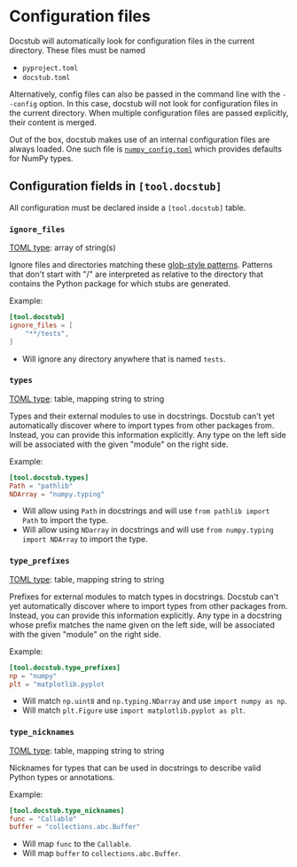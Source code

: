 # Configuration files

Docstub will automatically look for configuration files in the current directory.
These files must be named

- `pyproject.toml`
- `docstub.toml`

Alternatively, config files can also be passed in the command line with the `--config` option.
In this case, docstub will not look for configuration files in the current directory.
When multiple configuration files are passed explicitly, their content is merged.

Out of the box, docstub makes use of an internal configuration files are always loaded.
One such file is [`numpy_config.toml`](../src/docstub/numpy_config.toml) which provides defaults for NumPy types.


## Configuration fields in `[tool.docstub]`

All configuration must be declared inside a `[tool.docstub]` table.


### `ignore_files`

[TOML type](https://toml.io/en/latest): array of string(s)

Ignore files and directories matching these [glob-style patterns](https://docs.python.org/3/library/glob.html#glob.translate).
Patterns that don't start with "/" are interpreted as relative to the
directory that contains the Python package for which stubs are generated.

Example:

```toml
[tool.docstub]
ignore_files = [
    "**/tests",
]
```

- Will ignore any directory anywhere that is named `tests`.


### `types`

[TOML type](https://toml.io/en/latest): table, mapping string to string

Types and their external modules to use in docstrings.
Docstub can't yet automatically discover where to import types from other packages from.
Instead, you can provide this information explicitly.
Any type on the left side will be associated with the given "module" on the right side.

Example:

```toml
[tool.docstub.types]
Path = "pathlib"
NDArray = "numpy.typing"
```

- Will allow using `Path` in docstrings and will use `from pathlib import Path` to import the type.
- Will allow using `NDarray` in docstrings and will use `from numpy.typing import NDArray` to import the type.


### `type_prefixes`

[TOML type](https://toml.io/en/latest): table, mapping string to string

Prefixes for external modules to match types in docstrings.
Docstub can't yet automatically discover where to import types from other packages from.
Instead, you can provide this information explicitly.
Any type in a docstring whose prefix matches the name given on the left side, will be associated with the given "module" on the right side.

Example:

```toml
[tool.docstub.type_prefixes]
np = "numpy"
plt = "matplotlib.pyplot
```

- Will match `np.uint8` and `np.typing.NDarray` and use `import numpy as np`.
- Will match `plt.Figure` use `import matplotlib.pyplot as plt`.


### `type_nicknames`

[TOML type](https://toml.io/en/latest): table, mapping string to string

Nicknames for types that can be used in docstrings to describe valid Python types or annotations.

Example:

```toml
[tool.docstub.type_nicknames]
func = "Callable"
buffer = "collections.abc.Buffer"
```

- Will map `func` to the `Callable`.
- Will map `buffer` to `collections.abc.Buffer`.
